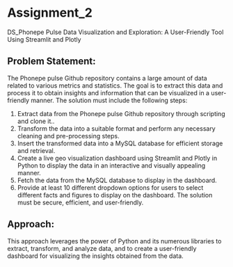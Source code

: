 # Assignment_2
DS_Phonepe Pulse Data Visualization and Exploration: A User-Friendly Tool Using Streamlit and Plotly

## Problem Statement:
The Phonepe pulse Github repository contains a large amount of data related to various metrics and statistics. The goal is to extract this data and process it to obtain insights and information that can be visualized in a user-friendly manner.
The solution must include the following steps:
1. Extract data from the Phonepe pulse Github repository through scripting and clone it..
2. Transform the data into a suitable format and perform any necessary cleaning and pre-processing steps.
3. Insert the transformed data into a MySQL database for efficient storage and retrieval.
4. Create a live geo visualization dashboard using Streamlit and Plotly in Python to display the data in an interactive and visually appealing manner.
5. Fetch the data from the MySQL database to display in the dashboard.
6. Provide at least 10 different dropdown options for users to select different facts and figures to display on the dashboard. The solution must be secure, efficient, and user-friendly. 

## Approach:
This approach leverages the power of Python and its numerous libraries to extract,
transform, and analyze data, and to create a user-friendly dashboard for visualizing
the insights obtained from the data.

